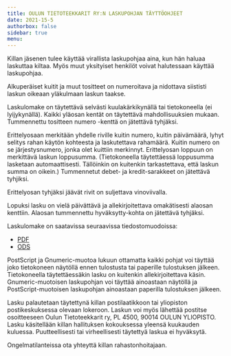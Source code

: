```yaml
---
title: OULUN TIETOTEEKKARIT RY:N LASKUPOHJAN TÄYTTÖOHJEET
date: 2021-15-5
authorbox: false
sidebar: true
menu:
---
```


Killan jäsenen tulee käyttää virallista laskupohjaa aina, kun hän haluaa laskuttaa kiltaa. Myös muut yksityiset henkilöt voivat halutessaan käyttää laskupohjaa.

Alkuperäiset kuitit ja muut tositteet on numeroitava ja nidottava siististi laskun oikeaan yläkulmaan laskun taakse.

Laskulomake on täytettävä selvästi kuulakärkikynällä tai tietokoneella (ei lyijykynällä). Kaikki yläosan kentät on täytettävä mahdollisuuksien mukaan. Tummennettu tositteen numero -kenttä on jätettävä tyhjäksi.

Erittelyosaan merkitään yhdelle riville kuitin numero, kuitin päivämäärä, lyhyt selitys rahan käytön kohteesta ja laskutettava rahamäärä. Kuitin numero on se järjestysnumero, jonka olet kuittiin merkinnyt. Erittelyosan loppuun on merkittävä laskun loppusumma. (Tietokoneella täytettäessä loppusumma lasketaan automaattisesti. Tällöinkin on kuitenkin tarkastettava, että laskun summa on oikein.) Tummennetut debet- ja kredit-sarakkeet on jätettävä tyhjiksi.

Erittelyosan tyhjäksi jäävät rivit on suljettava vinoviivalla.

Lopuksi lasku on vielä päivättävä ja allekirjoitettava omakätisesti alaosan kenttiin. Alaosan tummennettu hyväksytty-kohta on jätettävä tyhjäksi.

Laskulomake on saatavissa seuraavissa tiedostomuodoissa:

- [PDF](otit_laskupohja.pdf)
- [ODS](otit_laskupohja.ods)

PostScript ja Gnumeric-muotoa lukuun ottamatta kaikki pohjat voi täyttää joko tietokoneen näytöllä ennen tulostusta tai paperille tulostuksen jälkeen. Tietokoneella täytettäessäkin lasku on kuitenkin allekirjoitettava käsin. Gnumeric-muotoisen laskupohjan voi täyttää ainoastaan näytöllä ja PostScript-muotoisen laskupohjan ainoastaan paperilla tulostuksen jälkeen.

Lasku palautetaan täytettynä killan postilaatikkoon tai yliopiston postikeskuksessa olevaan lokeroon. Laskun voi myös lähettää postitse osoitteeseen Oulun Tietoteekkarit ry, PL 4500, 90014 OULUN YLIOPISTO. Lasku käsitellään killan hallituksen kokouksessa yleensä kuukauden kuluessa. Puutteellisesti tai virheellisesti täytettyä laskua ei hyväksytä.

Ongelmatilanteissa ota yhteyttä killan rahastonhoitajaan.